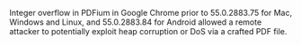 Integer overflow in PDFium in Google Chrome prior to 55.0.2883.75 for Mac, Windows and Linux, and 55.0.2883.84 for Android allowed a remote attacker to potentially exploit heap corruption or DoS via a crafted PDF file.